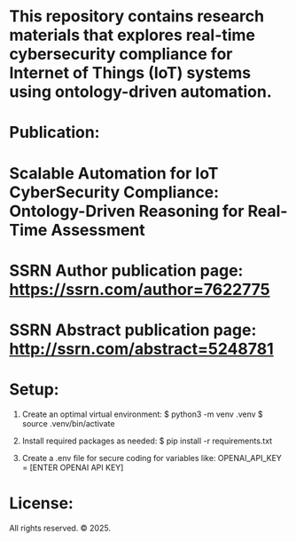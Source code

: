 # This repository contains research materials that explores real-time cybersecurity compliance for Internet of Things (IoT) systems using ontology-driven automation.

# Publication:
# Scalable Automation for IoT CyberSecurity Compliance: Ontology-Driven Reasoning for Real-Time Assessment
# SSRN Author publication page: https://ssrn.com/author=7622775
# SSRN Abstract publication page: http://ssrn.com/abstract=5248781

# Setup:
  1. Create an optimal virtual environment:
    $ python3 -m venv .venv
    $ source .venv/bin/activate
  
  2. Install required packages as needed:
    $ pip install -r requirements.txt
  
  3. Create a .env file for secure coding for variables like:
    OPENAI_API_KEY = [ENTER OPENAI API KEY]

# License:
All rights reserved. © 2025.   

